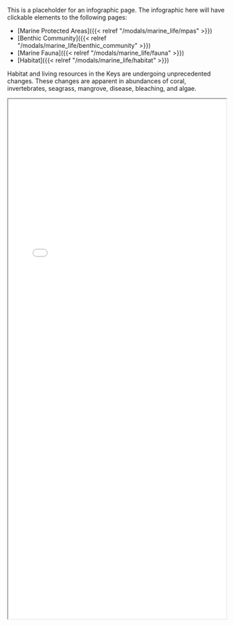 
This is a placeholder for an infographic page.
The infographic here will have clickable elements to the following pages:

- [Marine Protected Areas]({{< relref "/modals/marine_life/mpas" >}})
- [Benthic Community]({{< relref "/modals/marine_life/benthic_community" >}})
- [Marine Fauna]({{< relref "/modals/marine_life/fauna" >}})
- [Habitat]({{< relref "/modals/marine_life/habitat" >}})

Habitat and living resources in the Keys are undergoing unprecedented changes.
These changes are apparent in abundances of coral, invertebrates, seagrass, mangrove, disease, bleaching, and algae.

 <iframe src="../../svg/marine_life.svg" width=100% height=1200>
